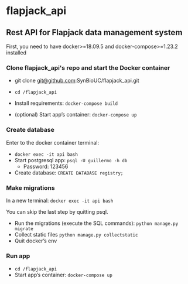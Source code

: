 # flapjack_api

## Rest API for Flapjack data management system

First, you need to have docker>=18.09.5 and docker-compose>=1.23.2 installed

### Clone flapjack_api's repo and start the Docker container

* git clone git@github.com:SynBioUC/flapjack_api.git

* `cd /flapjack_api`
* Install requirements:
`docker-compose build`
* (optional) Start app’s container:
`docker-compose up`

### Create database

Enter to the docker container terminal:

* `docker exec -it api bash`
* Start postgresql app:
 `psql -U guillermo -h db`
  * Password: 123456
* Create database:
 `CREATE DATABASE registry;`

### Make migrations

In a new terminal:
  `docker exec -it api bash`

You can skip the last step by quitting psql.

* Run the migrations (execute the SQL commands):
 `python manage.py migrate`
* Collect static files
 `python manage.py collectstatic`
* Quit docker’s env

### Run app

* `cd /flapjack_api`
* Start app’s container:
 `docker-compose up`